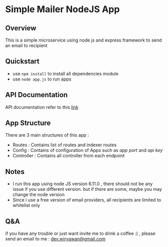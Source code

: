 # Simple Mailer NodeJS App

## Overview
  This is a simple microservice using node js and express framework to send an email to recipient

## Quickstart    
- use `npm install` to install all dependencies module
- use `node app.js` to run apps

## API Documentation
API documentation refer to this [link](http://api.atmaji.id/node-simple-mailer/documentation/) 

## App Structure
There are 3 main structures of this app :

- Routes : Contains list of routes and indexer routes
- Config : Contains of configuration of Apps such as _app port_ and _api key_
- Controller : Contains all controller from each endpoint

## Notes

- I run this app using node JS version 6.11.0 , there should not be any issue if you use different version. but if there are some, maybe you may change the node version
- Since i use a free version of email providers, all recipients are limited to whitelist only

## Q&A

if you have any trouble or just want invite me to drink a coffee :) , please send an email to me : dev.wiryawan@gmail.com